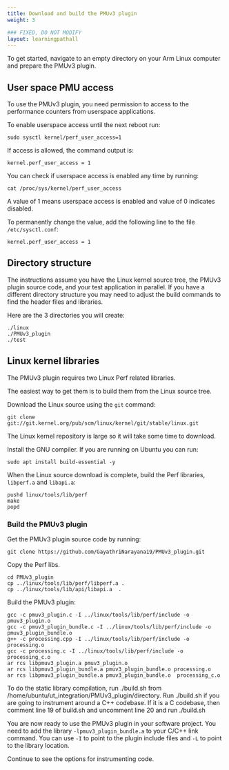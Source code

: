 ```yaml
---
title: Download and build the PMUv3 plugin
weight: 3

### FIXED, DO NOT MODIFY
layout: learningpathall
---
```


To get started, navigate to an empty directory on your Arm Linux computer and prepare the PMUv3 plugin. 

## User space PMU access

To use the PMUv3 plugin, you need permission to access to the performance counters from userspace applications. 

To enable userspace access until the next reboot run:

```console
sudo sysctl kernel/perf_user_access=1
```

If access is allowed, the command output is:

```output
kernel.perf_user_access = 1
```

You can check if userspace access is enabled any time by running:

```console
cat /proc/sys/kernel/perf_user_access
```

A value of 1 means userspace access is enabled and value of 0 indicates disabled. 

To permanently change the value, add the following line to the file `/etc/sysctl.conf`:

```console
kernel.perf_user_access = 1
```

## Directory structure

The instructions assume you have the Linux kernel source tree, the PMUv3 plugin source code, and your test application in parallel. If you have a different directory structure you may need to adjust the build commands to find the header files and libraries. 

Here are the 3 directories you will create:

```output
./linux
./PMUv3_plugin
./test
```

## Linux kernel libraries

The PMUv3 plugin requires two Linux Perf related libraries. 

The easiest way to get them is to build them from the Linux source tree.

Download the Linux source using the `git` command:

```console
git clone git://git.kernel.org/pub/scm/linux/kernel/git/stable/linux.git
```

The Linux kernel repository is large so it will take some time to download. 

Install the GNU compiler. If you are running on Ubuntu you can run:

```console
sudo apt install build-essential -y
```

When the Linux source download is complete, build the Perf libraries, `libperf.a` and `libapi.a`:

```console
pushd linux/tools/lib/perf
make
popd
```

### Build the PMUv3 plugin

Get the PMUv3 plugin source code by running:

```console
git clone https://github.com/GayathriNarayana19/PMUv3_plugin.git
```

Copy the Perf libs.

```console
cd PMUv3_plugin
cp ../linux/tools/lib/perf/libperf.a .
cp ../linux/tools/lib/api/libapi.a  .
```

Build the PMUv3 plugin:

```console
gcc -c pmuv3_plugin.c -I ../linux/tools/lib/perf/include -o pmuv3_plugin.o
gcc -c pmuv3_plugin_bundle.c -I ../linux/tools/lib/perf/include -o pmuv3_plugin_bundle.o
g++ -c processing.cpp -I ../linux/tools/lib/perf/include -o processing.o
gcc -c processing.c -I ../linux/tools/lib/perf/include -o processing_c.o
ar rcs libpmuv3_plugin.a pmuv3_plugin.o
ar rcs libpmuv3_plugin_bundle.a pmuv3_plugin_bundle.o processing.o
ar rcs libpmuv3_plugin_bundle.a pmuv3_plugin_bundle.o  processing_c.o
```

To do the static library compilation, run ./build.sh from /home/ubuntu/ut_integration/PMUv3_plugin/directory.
Run ./build.sh if you are going to instrument around a C++ codebase. If it is a C codebase, then comment line 19 of build.sh and uncomment line 20 and run ./build.sh

You are now ready to use the PMUv3 plugin in your software project. You need to add the library `-lpmuv3_plugin_bundle.a` to your C/C++ link command. You can use `-I` to point to the plugin include files and `-L` to point to the library location. 

Continue to see the options for instrumenting code.

